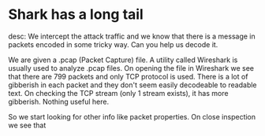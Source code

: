 # Shark has a long tail

desc:
    We intercept the attack traffic and we know that there is a message in packets encoded in some tricky way. Can you help us decode it.
    
We are given a .pcap (Packet Capture) file. A utility called Wireshark is usually used to analyze .pcap files.
On opening the file in Wireshark we see that there are 799 packets and only TCP protocol is used.
There is a lot of gibberish in each packet and they don't seem easily decodeable to readable text.
On checking the TCP stream (only 1 stream exists), it has more gibberish. Nothing useful here.

So we start looking for other info like packet properties. On close inspection we see that
